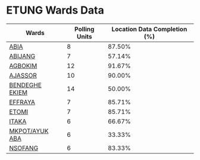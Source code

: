 
# ETUNG Wards Data

| Wards | Polling Units | Location Data Completion (%) |
| ---- | ----- | ------- |
| [ABIA](./wards/2065-abia) | 8 | 87.50% |
| [ABIJANG](./wards/2066-abijang) | 7 | 57.14% |
| [AGBOKIM](./wards/2067-agbokim) | 12 | 91.67% |
| [AJASSOR](./wards/2068-ajassor) | 10 | 90.00% |
| [BENDEGHE EKIEM](./wards/2069-bendeghe-ekiem) | 14 | 50.00% |
| [EFFRAYA](./wards/2070-effraya) | 7 | 85.71% |
| [ETOMI](./wards/2071-etomi) | 7 | 85.71% |
| [ITAKA](./wards/2072-itaka) | 6 | 66.67% |
| [MKPOT/AYUK ABA](./wards/2073-mkpot/ayuk-aba) | 6 | 33.33% |
| [NSOFANG](./wards/2074-nsofang) | 6 | 83.33% |




